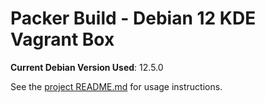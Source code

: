 # Packer Build - Debian 12 KDE Vagrant Box

**Current Debian Version Used**: 12.5.0

See the [project README.md](../README.md) for usage instructions.
